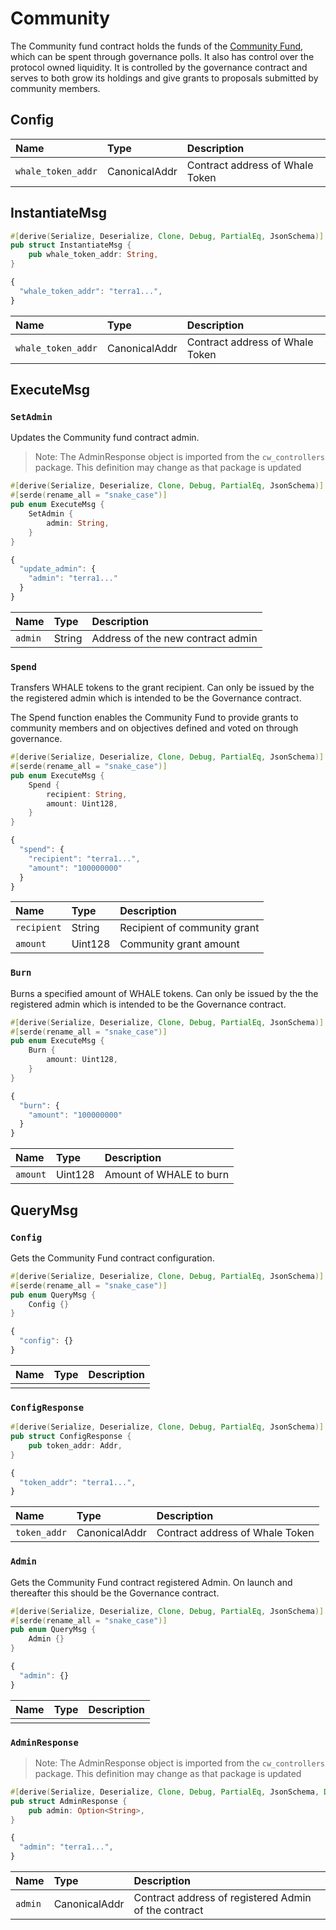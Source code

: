 # Community

The Community fund contract holds the funds of the [Community Fund](../../protocol/anchor-governance/), which can be spent through governance polls. It also has control over the protocol owned liquidity.
It is controlled by the governance contract and serves to both grow its holdings and give grants to proposals submitted by community members.

## Config

| Name | Type | Description |
| :--- | :--- | :--- |
| `whale_token_addr` | CanonicalAddr | Contract address of Whale Token |

## InstantiateMsg

```rust
#[derive(Serialize, Deserialize, Clone, Debug, PartialEq, JsonSchema)]
pub struct InstantiateMsg {
    pub whale_token_addr: String,
}
```

```javascript
{
  "whale_token_addr": "terra1...", 
}
```

| Name | Type | Description |
| :--- | :--- | :--- |
| `whale_token_addr` | CanonicalAddr | Contract address of Whale Token |

## ExecuteMsg

### `SetAdmin`

Updates the Community fund contract admin.

> Note: The AdminResponse object is imported from the `cw_controllers` package. This definition may change
> as that package is updated

```rust
#[derive(Serialize, Deserialize, Clone, Debug, PartialEq, JsonSchema)]
#[serde(rename_all = "snake_case")]
pub enum ExecuteMsg {
    SetAdmin {
        admin: String, 
    }
}
```

```javascript
{
  "update_admin": {
    "admin": "terra1..." 
  }
}
```

| Name | Type | Description |
| :--- | :--- | :--- |
| `admin` | String | Address of the new contract admin |

### `Spend`

Transfers WHALE tokens to the grant recipient. Can only be issued by the the registered admin which is intended to be the Governance contract.

The Spend function enables the Community Fund to provide grants to community members and on objectives defined and voted on through governance.

```rust
#[derive(Serialize, Deserialize, Clone, Debug, PartialEq, JsonSchema)]
#[serde(rename_all = "snake_case")]
pub enum ExecuteMsg {
    Spend {
        recipient: String, 
        amount: Uint128, 
    }
}
```

```javascript
{
  "spend": {
    "recipient": "terra1...", 
    "amount": "100000000" 
  }
}
```

| Name | Type | Description |
| :--- | :--- | :--- |
| `recipient` | String | Recipient of community grant |
| `amount` | Uint128 | Community grant amount |

### `Burn`

Burns a specified amount of WHALE tokens. Can only be issued by the the registered admin which is intended to be the Governance contract.

```rust
#[derive(Serialize, Deserialize, Clone, Debug, PartialEq, JsonSchema)]
#[serde(rename_all = "snake_case")]
pub enum ExecuteMsg {
    Burn {
        amount: Uint128, 
    }
}
```

```javascript
{
  "burn": {
    "amount": "100000000" 
  }
}
```

| Name | Type | Description |
| :--- | :--- | :--- |
| `amount` | Uint128 | Amount of WHALE to burn |


## QueryMsg

### `Config`

Gets the Community Fund contract configuration.

```rust
#[derive(Serialize, Deserialize, Clone, Debug, PartialEq, JsonSchema)]
#[serde(rename_all = "snake_case")]
pub enum QueryMsg {
    Config {}
}
```

```javascript
{
  "config": {}
}
```

| Name | Type | Description |
| :--- | :--- | :--- |
|  |  |  |

### `ConfigResponse`

```rust
#[derive(Serialize, Deserialize, Clone, Debug, PartialEq, JsonSchema)]
pub struct ConfigResponse {
    pub token_addr: Addr,
}
```

```javascript
{
  "token_addr": "terra1...", 
}
```

| Name | Type | Description |
| :--- | :--- | :--- |
| `token_addr` | CanonicalAddr | Contract address of Whale Token |

### `Admin`

Gets the Community Fund contract registered Admin. On launch and thereafter this should be the Governance contract.

```rust
#[derive(Serialize, Deserialize, Clone, Debug, PartialEq, JsonSchema)]
#[serde(rename_all = "snake_case")]
pub enum QueryMsg {
    Admin {}
}
```

```javascript
{
  "admin": {}
}
```

| Name | Type | Description |
| :--- | :--- | :--- |
|  |  |  |

### `AdminResponse`

> Note: The AdminResponse object is imported from the `cw_controllers` package. This definition may change
> as that package is updated

```rust
#[derive(Serialize, Deserialize, Clone, Debug, PartialEq, JsonSchema, Debug)]
pub struct AdminResponse {
    pub admin: Option<String>,
}
```

```javascript
{
  "admin": "terra1...", 
}
```

| Name | Type | Description |
| :--- | :--- | :--- |
| `admin` | CanonicalAddr | Contract address of registered Admin of the contract |

